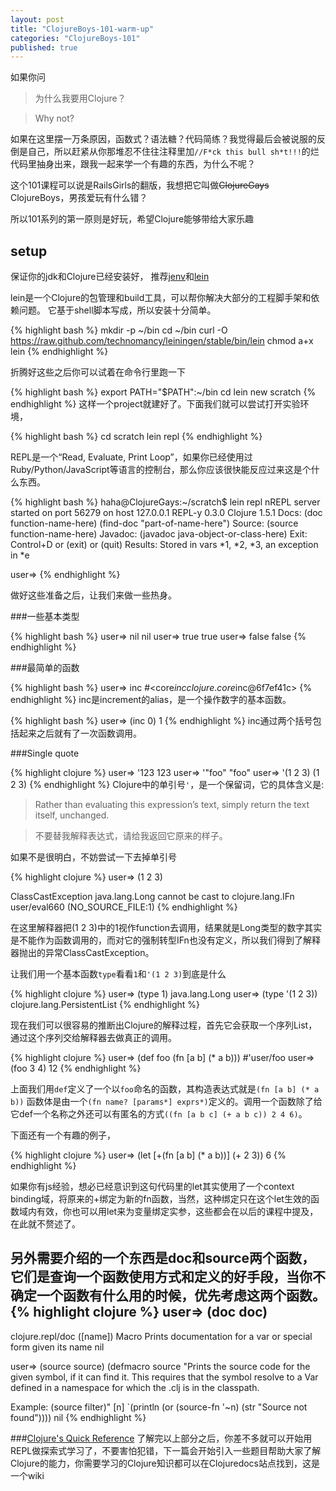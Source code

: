 ```yaml
---
layout: post
title: "ClojureBoys-101-warm-up"
categories: "ClojureBoys-101"
published: true
---
```


如果你问

> 为什么我要用Clojure？

> Why not?

如果在这里摆一万条原因，函数式？语法糖？代码简练？我觉得最后会被说服的反倒是自己，所以赶紧从你那堆忍不住往注释里加`//F*ck this bull sh*t!!!`的烂代码里抽身出来，跟我一起来学一个有趣的东西，为什么不呢？

这个101课程可以说是RailsGirls的翻版，我想把它叫做<del>ClojureGays</del> ClojureBoys，男孩爱玩有什么错？

所以101系列的第一原则是好玩，希望Clojure能够带给大家乐趣

## setup

保证你的jdk和Clojure已经安装好，
推荐[jenv](http://jenv.io/)和[lein](http://leiningen.org/)

lein是一个Clojure的包管理和build工具，可以帮你解决大部分的工程脚手架和依赖问题。
它基于shell脚本写成，所以安装十分简单。

{% highlight bash %}
mkdir -p ~/bin
cd ~/bin
curl -O https://raw.github.com/technomancy/leiningen/stable/bin/lein
chmod a+x lein
{% endhighlight %}

折腾好这些之后你可以试着在命令行里跑一下

{% highlight bash %}
export PATH="$PATH":~/bin
cd
lein new scratch
{% endhighlight %}
这样一个project就建好了。下面我们就可以尝试打开实验环境，

{% highlight bash %}
cd scratch
lein repl
{% endhighlight %}

REPL是一个“Read, Evaluate, Print Loop”，如果你已经使用过Ruby/Python/JavaScript等语言的控制台，那么你应该很快能反应过来这是个什么东西。

{% highlight bash %}
haha@ClojureGays:~/scratch$ lein repl
nREPL server started on port 56279 on host 127.0.0.1
REPL-y 0.3.0
Clojure 1.5.1
    Docs: (doc function-name-here)
          (find-doc "part-of-name-here")
  Source: (source function-name-here)
 Javadoc: (javadoc java-object-or-class-here)
    Exit: Control+D or (exit) or (quit)
 Results: Stored in vars *1, *2, *3, an exception in *e

user=>
{% endhighlight %}

做好这些准备之后，让我们来做一些热身。

###一些基本类型

{% highlight bash %}
user=> nil
nil
user=> true
true
user=> false
false
{% endhighlight %}

###最简单的函数

{% highlight bash %}
user=> inc
#<core$inc clojure.core$inc@6f7ef41c>
{% endhighlight %}
inc是increment的alias，是一个操作数字的基本函数。

{% highlight bash %}
user=> (inc 0)
1
{% endhighlight %}
inc通过两个括号包括起来之后就有了一次函数调用。

###Single quote

{% highlight clojure %}
user=> '123
123
user=> '"foo"
"foo"
user=> '(1 2 3)
(1 2 3)
{% endhighlight %}
Clojure中的单引号`'`，是一个保留词，它的具体含义是:

> Rather than evaluating this expression’s text, simply return the text itself, unchanged.

> 不要替我解释表达式，请给我返回它原来的样子。

如果不是很明白，不妨尝试一下去掉单引号

{% highlight clojure %}
user=> (1 2 3)

ClassCastException java.lang.Long cannot be cast to clojure.lang.IFn  user/eval660 (NO_SOURCE_FILE:1)
{% endhighlight %}

在这里解释器把(1 2 3)中的1视作function去调用，结果就是Long类型的数字其实是不能作为函数调用的，而对它的强制转型IFn也没有定义，所以我们得到了解释器抛出的异常ClassCastException。

让我们用一个基本函数`type`看看`1`和`'(1 2 3)`到底是什么

{% highlight clojure %}
user=> (type 1)
java.lang.Long
user=> (type '(1 2 3))
clojure.lang.PersistentList
{% endhighlight %}

现在我们可以很容易的推断出Clojure的解释过程，首先它会获取一个序列List，通过这个序列交给解释器去做真正的调用。

{% highlight clojure %}
user=> (def foo (fn [a b] (* a b)))
#'user/foo
user=> (foo 3 4)
12
{% endhighlight %}

上面我们用`def`定义了一个以`foo`命名的函数，其构造表达式就是`(fn [a b] (* a b))`
函数体是由一个`(fn name? [params*] exprs*)`定义的。调用一个函数除了给它def一个名称之外还可以有匿名的方式`((fn [a b c] (+ a b c)) 2 4 6)`。

下面还有一个有趣的例子，

{% highlight clojure %}
user=> (let [+(fn [a b] (* a b))] (+ 2 3))
6
{% endhighlight %}

如果你有js经验，想必已经意识到这句代码里的let其实使用了一个context binding域，将原来的+绑定为新的fn函数，当然，这种绑定只在这个let生效的函数域内有效，你也可以用let来为变量绑定实参，这些都会在以后的课程中提及，在此就不赘述了。

另外需要介绍的一个东西是doc和source两个函数，它们是查询一个函数使用方式和定义的好手段，当你不确定一个函数有什么用的时候，优先考虑这两个函数。
{% highlight clojure %}
user=> (doc doc)
-------------------------
clojure.repl/doc
([name])
Macro
  Prints documentation for a var or special form given its name
nil

user=> (source source)
(defmacro source
  "Prints the source code for the given symbol, if it can find it.
  This requires that the symbol resolve to a Var defined in a
  namespace for which the .clj is in the classpath.

  Example: (source filter)"
  [n]
  `(println (or (source-fn '~n) (str "Source not found"))))
nil
{% endhighlight %}


###[Clojure's Quick Reference](https://clojuredocs.org/quickref)
了解完以上部分之后，你差不多就可以开始用REPL做探索式学习了，不要害怕犯错，下一篇会开始引入一些题目帮助大家了解Clojure的能力，你需要学习的Clojure知识都可以在Clojuredocs站点找到，这是一个wiki
